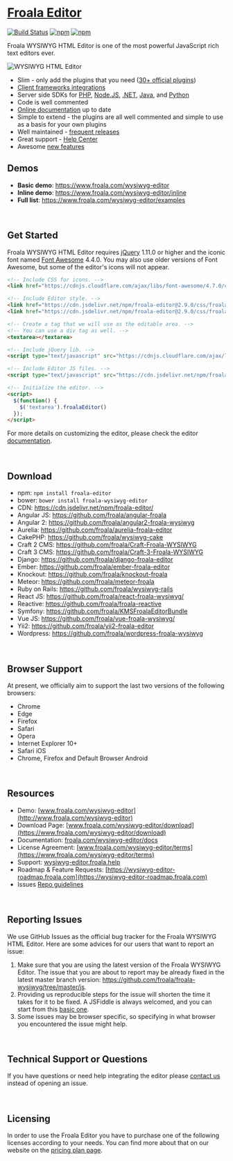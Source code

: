 # [Froala Editor](https://www.froala.com/wysiwyg-editor)

[![Build Status](https://travis-ci.com/froala-labs/froala-editor-js-2.svg?token=6qHm2TpvBKAAVFCrJa9X&branch=master)](https://travis-ci.com/froala-labs/froala-editor-js-2)
[![npm](https://img.shields.io/npm/dm/froala-editor.svg)](https://www.npmjs.com/package/froala-editor)
[![npm](https://img.shields.io/npm/v/froala-editor.svg)](https://www.npmjs.com/package/froala-editor)

Froala WYSIWYG HTML Editor is one of the most powerful JavaScript rich text editors ever.

![WYSIWYG HTML Editor](https://raw.githubusercontent.com/froala/wysiwyg-editor/master/editor.jpg)

- Slim - only add the plugins that you need ([30+ official plugins](https://www.froala.com/wysiwyg-editor/docs/plugins))
- [Client frameworks integrations](https://www.froala.com/wysiwyg-editor/docs/framework-plugins/)
- Server side SDKs for [PHP](https://www.froala.com/wysiwyg-editor/docs/sdks/php), [Node.JS](https://www.froala.com/wysiwyg-editor/docs/sdks/nodejs),  [.NET](https://www.froala.com/wysiwyg-editor/docs/sdks/dotnet), [Java](https://www.froala.com/wysiwyg-editor/docs/sdks/java), and [Python](https://www.froala.com/wysiwyg-editor/docs/sdks/python)
- Code is well commented
- [Online documentation](https://www.froala.com/wysiwyg-editor/docs) up to date
- Simple to extend - the plugins are all well commented and simple to use as a basis for your own plugins
- Well maintained - [frequent releases](https://www.froala.com/wysiwyg-editor/changelog)
- Great support - [Help Center](https://wysiwyg-editor.froala.help)
- Awesome [new features](https://wysiwyg-editor-roadmap.froala.com)
​


## Demos

- **Basic demo**: https://www.froala.com/wysiwyg-editor
- **Inline demo**: https://www.froala.com/wysiwyg-editor/inline
- **Full list**: https://www.froala.com/wysiwyg-editor/examples

​

## Get Started

Froala WYSIWYG HTML Editor requires [jQuery](http://jquery.com/) 1.11.0 or higher and the iconic font named [Font Awesome](http://fortawesome.github.io/Font-Awesome/) 4.4.0. You may also use older versions of Font Awesome, but some of the editor's icons will not appear.

```html
<!-- Include CSS for icons. -->
<link href="https://cdnjs.cloudflare.com/ajax/libs/font-awesome/4.7.0/css/font-awesome.min.css" rel="stylesheet" type="text/css" />

<!-- Include Editor style. -->
<link href="https://cdn.jsdelivr.net/npm/froala-editor@2.9.0/css/froala_editor.pkgd.min.css" rel="stylesheet" type="text/css" />
<link href="https://cdn.jsdelivr.net/npm/froala-editor@2.9.0/css/froala_style.min.css" rel="stylesheet" type="text/css" />

<!-- Create a tag that we will use as the editable area. -->
<!-- You can use a div tag as well. -->
<textarea></textarea>

<!-- Include jQuery lib. -->
<script type="text/javascript" src="https://cdnjs.cloudflare.com/ajax/libs/jquery/1.11.0/jquery.min.js"></script>

<!-- Include Editor JS files. -->
<script type="text/javascript" src="https://cdn.jsdelivr.net/npm/froala-editor@2.9.0/js/froala_editor.pkgd.min.js"></script>

<!-- Initialize the editor. -->
<script>
  $(function() {
    $('textarea').froalaEditor()
  });
</script>
```

For more details on customizing the editor, please check the editor [documentation](https://www.froala.com/wysiwyg-editor/docs).

​

## Download

- npm: `npm install froala-editor`
- bower: `bower install froala-wysiwyg-editor`
- CDN: https://cdn.jsdelivr.net/npm/froala-editor/
- Angular JS: https://github.com/froala/angular-froala
- Angular 2: https://github.com/froala/angular2-froala-wysiwyg
- Aurelia: https://github.com/froala/aurelia-froala-editor
- CakePHP: https://github.com/froala/wysiwyg-cake
- Craft 2 CMS: https://github.com/froala/Craft-Froala-WYSIWYG
- Craft 3 CMS: https://github.com/froala/Craft-3-Froala-WYSIWYG
- Django: https://github.com/froala/django-froala-editor
- Ember: https://github.com/froala/ember-froala-editor
- Knockout: https://github.com/froala/knockout-froala
- Meteor: https://github.com/froala/meteor-froala
- Ruby on Rails: https://github.com/froala/wysiwyg-rails
- React JS: https://github.com/froala/react-froala-wysiwyg/
- Reactive: https://github.com/froala/froala-reactive
- Symfony: https://github.com/froala/KMSFroalaEditorBundle
- Vue JS: https://github.com/froala/vue-froala-wysiwyg/
- Yii2: https://github.com/froala/yii2-froala-editor
- Wordpress: https://github.com/froala/wordpress-froala-wysiwyg


​

## Browser Support

At present, we officially aim to support the last two versions of the following browsers:

- Chrome
- Edge
- Firefox
- Safari
- Opera
- Internet Explorer 10+
- Safari iOS
- Chrome, Firefox and Default Browser Android

​

## Resources

- Demo: [www.froala.com/wysiwyg-editor](http://www.froala.com/wysiwyg-editor)
- Download Page: [www.froala.com/wysiwyg-editor/download](https://www.froala.com/wysiwyg-editor/download)
- Documentation:  [froala.com/wysiwyg-editor/docs](https://www.froala.com/wysiwyg-editor/docs)
- License Agreement: [www.froala.com/wysiwyg-editor/terms](https://www.froala.com/wysiwyg-editor/terms)
- Support: [wysiwyg-editor.froala.help](https://wysiwyg-editor.froala.help/hc/en-us)
- Roadmap & Feature Requests: [https://wysiwyg-editor-roadmap.froala.com](https://wysiwyg-editor-roadmap.froala.com)
- Issues [Repo guidelines](https://github.com/highcharts/highcharts/blob/master/repo-guidelines.md)


​

## Reporting Issues

We use GitHub Issues as the official bug tracker for the Froala WYSIWYG HTML Editor. Here are some advices for our users that want to report an issue:

1. Make sure that you are using the latest version of the Froala WYSIWYG Editor. The issue that you are about to report may be already fixed in the latest master branch version: https://github.com/froala/froala-wysiwyg/tree/master/js.
2. Providing us reproducible steps for the issue will shorten the time it takes for it to be fixed. A JSFiddle is always welcomed, and you can start from this [basic one](https://jsfiddle.net/froala/wc5c3jhk/).
3. Some issues may be browser specific, so specifying in what browser you encountered the issue might help.


​

## Technical Support or Questions

If you have questions or need help integrating the editor please [contact us](https://www.froala.com/wysiwyg-editor/contact) instead of opening an issue.

​

## Licensing

In order to use the Froala Editor you have to purchase one of the following licenses according to your needs. You can find more about that on our website on the [pricing plan page](https://www.froala.com/wysiwyg-editor/pricing).

